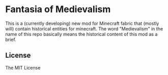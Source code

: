 # Fantasia of Medievalism

This is a (currently developing) new mod for Minecraft fabric that (mostly will) contain historical entities for
minecraft. The word "Medievalism" in the name of this repo basically means the historical content of this mod as a brief.

## License

The MIT License
